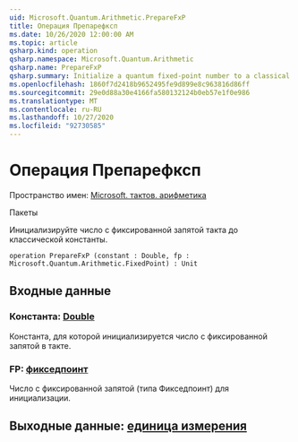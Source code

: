```yaml
---
uid: Microsoft.Quantum.Arithmetic.PrepareFxP
title: Операция Препарефксп
ms.date: 10/26/2020 12:00:00 AM
ms.topic: article
qsharp.kind: operation
qsharp.namespace: Microsoft.Quantum.Arithmetic
qsharp.name: PrepareFxP
qsharp.summary: Initialize a quantum fixed-point number to a classical constant.
ms.openlocfilehash: 1860f7d2418b9652495fe9d899e8c963816d86ff
ms.sourcegitcommit: 29e0d88a30e4166fa580132124b0eb57e1f0e986
ms.translationtype: MT
ms.contentlocale: ru-RU
ms.lasthandoff: 10/27/2020
ms.locfileid: "92730585"
---
```

# <a name="preparefxp-operation"></a>Операция Препарефксп

Пространство имен: [Microsoft. тактов. арифметика](xref:Microsoft.Quantum.Arithmetic)

Пакеты [](https://nuget.org/packages/)


Инициализируйте число с фиксированной запятой такта до классической константы.

```qsharp
operation PrepareFxP (constant : Double, fp : Microsoft.Quantum.Arithmetic.FixedPoint) : Unit
```


## <a name="input"></a>Входные данные

### <a name="constant--double"></a>Константа: [Double](xref:microsoft.quantum.lang-ref.double)

Константа, для которой инициализируется число с фиксированной запятой в такте.


### <a name="fp--fixedpoint"></a>FP: [фикседпоинт](xref:Microsoft.Quantum.Arithmetic.FixedPoint)

Число с фиксированной запятой (типа Фикседпоинт) для инициализации.



## <a name="output--unit"></a>Выходные данные: [единица измерения](xref:microsoft.quantum.lang-ref.unit)


